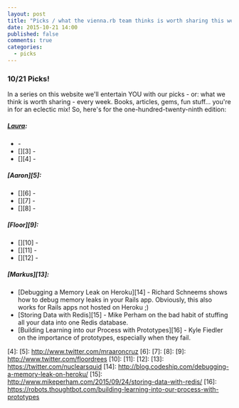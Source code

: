 ```yaml
---
layout: post
title: "Picks / what the vienna.rb team thinks is worth sharing this week"
date: 2015-10-21 14:00
published: false
comments: true
categories:
  - picks
---
```


### 10/21 Picks!

In a series on this website we'll entertain YOU with our picks - or: what we think is worth sharing - every week.
Books, articles, gems, fun stuff... you're in for an eclectic mix! So, here's for the one-hundred-twenty-ninth edition:

##### [Laura][1]:
- [][2] -
- [][3] -
- [][4] -

##### [Aaron][5]:
- [][6] -
- [][7] -
- [][8] -

##### [Floor][9]:
- [][10] -
- [][11] -
- [][12] -

##### [Markus][13]:
- [Debugging a Memory Leak on Heroku][14] - Richard Schneems shows how to debug memory leaks in your Rails app. Obviously, this also works for Rails apps not hosted on Heroku ;)
- [Storing Data with Redis][15] - Mike Perham on the bad habit of stuffing all your data into one Redis database.
- [Building Learning into our Process with Prototypes][16] - Kyle Fiedler on the importance of prototypes, especially when they fail.

[1]: http://www.twitter.com/alicetragedy
[2]:
[3]:
[4]:
[5]: http://www.twitter.com/mraaroncruz
[6]:
[7]:
[8]:
[9]: http://www.twitter.com/floordrees
[10]:
[11]:
[12]:
[13]: https://twitter.com/nuclearsquid
[14]: http://blog.codeship.com/debugging-a-memory-leak-on-heroku/
[15]: http://www.mikeperham.com/2015/09/24/storing-data-with-redis/
[16]: https://robots.thoughtbot.com/building-learning-into-our-process-with-prototypes
